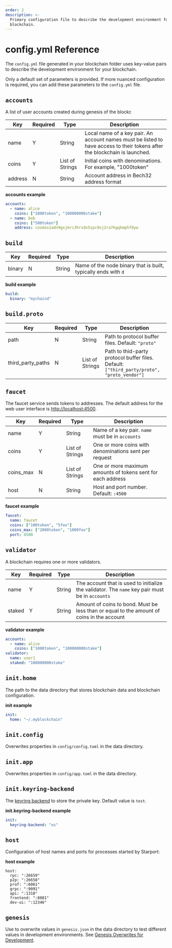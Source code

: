 ```yaml
---
order: 2
description: >-
  Primary configuration file to describe the development environment for your
  blockchain.
---
```


# config.yml Reference

The `config.yml` file generated in your blockchain folder uses key-value pairs to describe the development environment for your blockchain.

Only a default set of parameters is provided. If more nuanced configuration is required, you can add these parameters to the `config.yml` file.

## `accounts`

A list of user accounts created during genesis of the blockc

Key     | Required | Type            | Description
------- | -------- | --------------- | --------------------------------------------------------------------------------------------------------------------------
name    | Y        | String          | Local name of a key pair. An account names must be listed to have access to their tokens after the blockchain is launched.
coins   | Y        | List of Strings | Initial coins with denominations. For example, "1000token"
address | N        | String          | Account address in Bech32 address format

**accounts example**

```yaml
accounts:
  - name: alice
    coins: ["1000token", "100000000stake"]
  - name: bob
    coins: ["500token"]
    address: cosmos1adn9gxjmrc3hrsdx5zpc9sj2ra7kgqkmphf8yw
```

## `build`

Key    | Required | Type   | Description
------ | -------- | ------ | --------------------------------------------------------------
binary | N        | String | Name of the node binary that is built, typically ends with `d`

**build example**

```yaml
build:
  binary: "mychaind"
```

## `build.proto`

Key               | Required | Type            | Description
----------------- | -------- | --------------- | ------------------------------------------------------------------------------------------
path              | N        | String          | Path to protocol buffer files. Default: `"proto"`
third_party_paths | N        | List of Strings | Path to thid-party protocol buffer files. Default: `["third_party/proto", "proto_vendor"]`

## `faucet`

The faucet service sends tokens to addresses. The default address for the web user interface is <http://localhost:4500>.

Key       | Required | Type            | Description
--------- | -------- | --------------- | -----------------------------------------------------------
name      | Y        | String          | Name of a key pair. `name` must be in `accounts`
coins     | Y        | List of Strings | One or more coins with denominations sent per request
coins_max | N        | List of Strings | One or more maximum amounts of tokens sent for each address
host      | N        | String          | Host and port number. Default: `:4500`

**faucet example**

```yaml
faucet:
  name: faucet
  coins: ["100token", "5foo"]
  coins_max: ["2000token", "1000foo"]
  port: 4500
```

## `validator`

A blockchain requires one or more validators.

Key    | Required | Type   | Description
------ | -------- | ------ | -----------------------------------------------------------------------------------------------
name   | Y        | String | The account that is used to initialize the validator. The `name` key pair must be in `accounts`
staked | Y        | String | Amount of coins to bond. Must be less than or equal to the amount of coins in the account

**validator example**

```yaml
accounts:
  - name: alice
    coins: ["1000token", "100000000stake"]
validator:
  name: user1
  staked: "100000000stake"
```

## `init.home`

The path to the data directory that stores blockchain data and blockchain configuration.

**init example**

```yaml
init:
  home: "~/.myblockchain"
```

## `init.config`

Overwrites properties in `config/config.toml` in the data directory.

## `init.app`

Overwrites properties in `config/app.toml` in the data directory.

## `init.keyring-backend`

The [keyring backend](https://docs.cosmos.network/master/run-node/keyring.html) to store the private key. Default value is `test`.

**init.keyring-backend example**

```yaml
init:
  keyring-backend: "os"
```

## `host`

Configuration of host names and ports for processes started by Starport:

**host example**

```
host:
  rpc: ":26659"
  p2p: ":26658"
  prof: ":6061"
  grpc: ":9091"
  api: ":1318"
  frontend: ":8081"
  dev-ui: ":12346"
```

## `genesis`

Use to overwrite values in `genesis.json` in the data directory to test different values in development environments. See [Genesis Overwrites for Development](https://docs.starport.network/configure/genesis.html).
